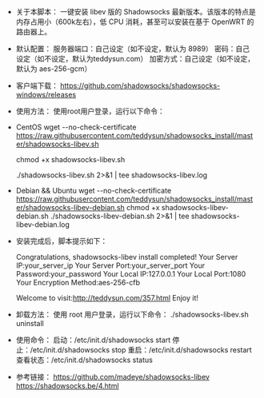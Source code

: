 + 关于本脚本：
  一键安装 libev 版的 Shadowsocks 最新版本。该版本的特点是内存占用小（600k左右），低 CPU 消耗，甚至可以安装在基于 OpenWRT 的路由器上。

+ 默认配置：
  服务器端口：自己设定（如不设定，默认为 8989）
  密码：自己设定（如不设定，默认为teddysun.com）
  加密方式：自己设定（如不设定，默认为 aes-256-gcm）

+ 客户端下载：
  https://github.com/shadowsocks/shadowsocks-windows/releases

+ 使用方法：
  使用root用户登录，运行以下命令：

+ CentOS
  wget --no-check-certificate https://raw.githubusercontent.com/teddysun/shadowsocks_install/master/shadowsocks-libev.sh
  
  chmod +x shadowsocks-libev.sh

  ./shadowsocks-libev.sh 2>&1 | tee shadowsocks-libev.log

+ Debian && Ubuntu
  wget --no-check-certificate https://raw.githubusercontent.com/teddysun/shadowsocks_install/master/shadowsocks-libev-debian.sh
  chmod +x shadowsocks-libev-debian.sh
  ./shadowsocks-libev-debian.sh 2>&1 | tee shadowsocks-libev-debian.log

+ 安装完成后，脚本提示如下：

  Congratulations, shadowsocks-libev install completed!
  Your Server IP:your_server_ip
  Your Server Port:your_server_port
  Your Password:your_password
  Your Local IP:127.0.0.1
  Your Local Port:1080
  Your Encryption Method:aes-256-cfb

  Welcome to visit:http://teddysun.com/357.html
  Enjoy it!

+ 卸载方法：
  使用 root 用户登录，运行以下命令： ./shadowsocks-libev.sh uninstall

+ 使用命令：
  启动：/etc/init.d/shadowsocks start
  停止：/etc/init.d/shadowsocks stop
  重启：/etc/init.d/shadowsocks restart
  查看状态：/etc/init.d/shadowsocks status


+ 参考链接：
  https://github.com/madeye/shadowsocks-libev
  https://shadowsocks.be/4.html
